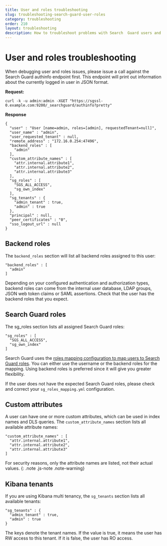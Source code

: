 ```yaml
---
title: User and roles troubleshooting
slug: troubleshooting-search-guard-user-roles
category: troubleshooting
order: 210
layout: troubleshooting
description: How to troubleshoot problems with Search  Guard users and roles.
---
```


<!--- Copyright 2019 floragunn GmbH -->

# User and roles troubleshooting

When debugging user and roles issues, please issue a call against the Search Guard authinfo endpoint first. This endpoint will print out information about the currently logged in user in JSON format.

**Request:**

```
curl -k -u admin:admin -XGET "https://sgssl-0.example.com:9200/_searchguard/authinfo?pretty"
```

**Response**

```
{
  "user" : "User [name=admin, roles=[admin], requestedTenant=null]",
  "user_name" : "admin",
  "user_requested_tenant" : null,
  "remote_address" : "172.16.0.254:47496",
  "backend_roles" : [
    "admin"
  ],
  "custom_attribute_names" : [
    "attr.internal.attribute1",
    "attr.internal.attribute2",
    "attr.internal.attribute3"
  ],
  "sg_roles" : [
    "SGS_ALL_ACCESS",
    "sg_own_index"
  ],
  "sg_tenants" : {
    "admin_tenant" : true,
    "admin" : true
  },
  "principal" : null,
  "peer_certificates" : "0",
  "sso_logout_url" : null
}
```

## Backend roles

The `backend_roles` section will list all backend roles assigned to this user:

```
"backend_roles" : [
  "admin"
]
```

Depending on your configured authentication and authorization types, backend roles can come from the internal user database, LDAP groups, JSON web token claims or SAML assertions. Check that the user has the backend roles that you expect.

## Search Guard roles

The sg_roles section lists all assigned Search Guard roles:

```
"sg_roles" : [
  "SGS_ALL_ACCESS",
  "sg_own_index"
]
```

Search Guard uses the [roles mapping configuration to map users to Search Guard roles](../_docs_roles_permissions/configuration_roles_mapping.md). You can either use the username or the backend roles for the mapping. Using backend roles is preferred since it will give you greater flexibility.

If the user does not have the expected Search Guard roles, please check and correct your `sg_roles_mapping.yml` configuration.

## Custom attributes

A user can have one or more custom attributes, which can be used in index names and DLS queries. The `custom_attribute_names` section lists all available attribute names:

```
"custom_attribute_names" : [
  "attr.internal.attribute1",
  "attr.internal.attribute2",
  "attr.internal.attribute3"
]
```

For security reasons, only the attribute names are listed, not their actual values.
{: .note .js-note .note-warning}

## Kibana tenants

If you are using Kibana multi tenancy, the `sg_tenants` section lists all available tenants:

```
"sg_tenants" : {
  "admin_tenant" : true,
  "admin" : true
}
```

The keys denote the tenant names. If the value is true, it means the user has RW access to this tenant. If it is false, the user has RO access.